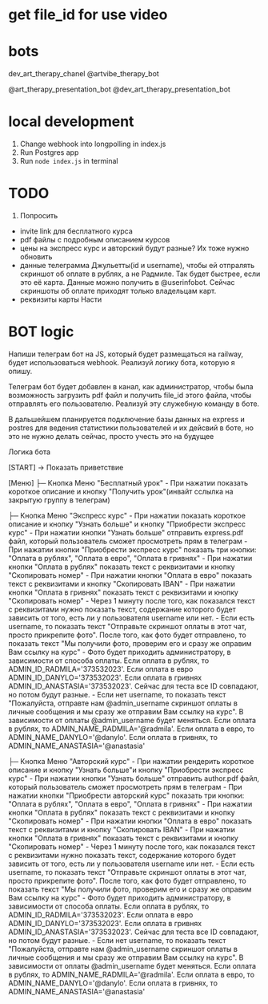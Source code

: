# get file_id for use video


# bots
dev_art_therapy_chanel
@artvibe_therapy_bot

@art_therapy_presentation_bot
@dev_art_therapy_presentation_bot

# local development
1. Change webhook into longpolling in index.js
1. Run Postgres app
2. Run <code>node index.js</code> in terminal


# TODO
1. Попросить
- invite link для бесплатного курса
- pdf файлы с подробным описанием курсов
- цены на экспресс курс и авторский будут разные? Их тоже нужно обновить
- данные телеграмма Джульетты(id и username), чтобы ей отпралять скриншот об оплате в рублях, а не Радмиле. Так будет быстрее, если это её карта. Данные можно получить в @userinfobot. Сейчас скриншоты об оплате приходят только владельцам карт.
- реквизиты карты Насти

# BOT logic
Напиши телеграм бот на JS, который будет размещаться на railway, будет использоваться webhook. Реализуй логику бота, которую я опишу.

Телеграм бот будет добавлен в канал, как администратор, чтобы была возможность загрузить pdf файл и получить file_id этого файла, чтобы отправлять его пользователю. Реализуй эту служебную команду в боте.

В дальшейшем планируется подключение базы данных на express и postres для ведения статистики пользователей и их дейсвий в боте, но это не нужно делать сейчас, просто учесть это на будущее

Логика бота

[START]
→ Показать приветствие

[Меню]
├─ Кнопка Меню "Бесплатный урок"
    - При нажатии показать короткое описание и кнопку "Получить урок"(инвайт сслылка на закрытую группу в телеграм)

├─ Кнопка Меню "Экспресс курс"
    - При нажатии показать короткое описание и кнопку "Узнать больше" и кнопку "Приобрести экспресс курс"
    - При нажатии кнопки "Узнать больше" отправить express.pdf файл, который пользователь сможет просмотреть прям в телеграм
    - При нажатии кнопки "Приобрести экспресс курс" показать три кнопки: "Оплата в рублях", "Оплата в евро", "Оплата в гривнях"
    - При нажатии кнопки "Оплата в рублях" показать текст с реквизитами и кнопку "Скопировать номер"
    - При нажатии кнопки "Оплата в евро" показать текст с реквизитами и кнопку "Скопировать IBAN"
    - При нажатии кнопки "Оплата в гривнях" показать текст с реквизитами и кнопку "Скопировать номер"
    - Через 1 минуту после того, как показался текст с реквизитами нужно показать текст, содержание которого будет зависить от того, есть ли у пользователя username или нет.
        - Если есть username, то показать текст "Отправьте скриншот оплаты в этот чат, просто прикрепите фото". После того, как фото будет отправлено, то показать текст "Мы получили фото, проверим его и сразу же оправим Вам ссылку на курс"
            - Фото будет приходить администратору, в зависимости от способа оплаты. Если оплата в рублях, то ADMIN_ID_RADMILA='373532023'. Eсли оплата в евро ADMIN_ID_DANYLO='373532023'. Если оплата в гривнях ADMIN_ID_ANASTASIA='373532023'. Сейчас для теста все ID совпадают, но потом будут разные.
        - Если нет username, то показать текст "Пожалуйста, отправте нам @admin_username скриншот оплаты в личные сообщения и мы сразу же отправим Вам ссылку на курс". В зависимости от оплаты @admin_username будет меняться. Если оплата в рублях, то ADMIN_NAME_RADMILA='@radmila'. Если оплата в евро, то ADMIN_NAME_DANYLO='@danylo'. Если оплата в гривнях, то ADMIN_NAME_ANASTASIA='@anastasia'

├─ Кнопка Меню "Авторский курс"
    - При нажатии рендерить короткое описание и кнопку "Узнать больше"и кнопку "Приобрести экспресс курс"
    - При нажатии кнопки "Узнать больше" отправить author.pdf файл, который пользователь сможет просмотреть прям в телеграм
    - При нажатии кнопки "Приобрести авторский курс" показать три кнопки: "Оплата в рублях", "Оплата в евро", "Оплата в гривнях"
    - При нажатии кнопки "Оплата в рублях" показать текст с реквизитами и кнопку "Скопировать номер"
    - При нажатии кнопки "Оплата в евро" показать текст с реквизитами и кнопку "Скопировать IBAN"
    - При нажатии кнопки "Оплата в гривнях" показать текст с реквизитами и кнопку "Скопировать номер"
    - Через 1 минуту после того, как показался текст с реквизитами нужно показать текст, содержание которого будет зависить от того, есть ли у пользователя username или нет.
        - Если есть username, то показать текст "Отправьте скриншот оплаты в этот чат, просто прикрепите фото". После того, как фото будет отправлено, то показать текст "Мы получили фото, проверим его и сразу же оправим Вам ссылку на курс"
            - Фото будет приходить администратору, в зависимости от способа оплаты. Если оплата в рублях, то ADMIN_ID_RADMILA='373532023'. Eсли оплата в евро ADMIN_ID_DANYLO='373532023'. Если оплата в гривнях ADMIN_ID_ANASTASIA='373532023'. Сейчас для теста все ID совпадают, но потом будут разные.
        - Если нет username, то показать текст "Пожалуйста, отправте нам @admin_username скриншот оплаты в личные сообщения и мы сразу же отправим Вам ссылку на курс". В зависимости от оплаты @admin_username будет меняться. Если оплата в рублях, то ADMIN_NAME_RADMILA='@radmila'. Если оплата в евро, то ADMIN_NAME_DANYLO='@danylo'. Если оплата в гривнях, то ADMIN_NAME_ANASTASIA='@anastasia'
